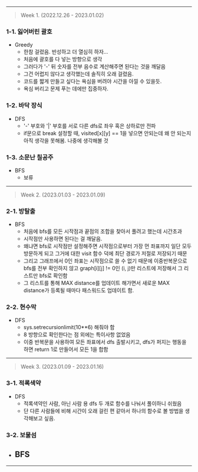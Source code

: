 ----------------
> Week 1. (2022.12.26 - 2023.01.02)
### 1-1. 잃어버린 괄호
- Greedy
    - 한참 걸렸음. 반성하고 더 열심히 하자...
    - 처음에 괄호를 다 넣는 방향으로 생각
    - 그러다가 '-' 뒤 숫자를 전부 음수로 계산해주면 된다는 것을 깨달음
    - 그건 어렵지 않다고 생각했는데 솔직히 오래 걸렸음.
    - 코드를 짧게 만들고 싶다는 욕심을 버려야 시간을 아낄 수 있을듯.
    - 욕심 버리고 문제 푸는 데에만 집중하자.

### 1-2. 바닥 장식
- DFS
    - '-' 부호와 '|' 부호를 서로 다른 dfs로 좌우 혹은 상하로만 전파
    - if문으로 break 설정할 때, visited[x][y] == 1을 넣으면 안되는데 왜 안 되는지 아직 생각을 못해봄. 나중에 생각해볼 것
### 1-3. 소문난 칠공주
- BFS
    - 보류
---------------------
> Week 2. (2023.01.03 - 2023.01.09)
### 2-1. 방탈출
- BFS
    - 처음에 bfs를 모든 시작점과 끝점의 조합을 찾아서 풀려고 했는데 시간초과
    - 시작점만 사용하면 된다는 걸 깨달음.
    - 왜냐면 bfs로 시작점만 설정해주면 시작점으로부터 가장 먼 좌표까지 일단 모두 방문하게 되고 그거에 대한 visit 함수 덕에 최단 경로가 저절로 저장되기 때문
    - 그리고 그래프에서 0인 좌표는 시작점으로 쓸 수 없기 때문에 이중반복문으로 bfs를 전부 확인하지 않고 graph[i][j] != 0인 (i, j)만 리스트에 저장해서 그 리스트만 bfs로 확인함
    - 그 리스트를 통해 MAX distance를 업데이트 해가면서 새로운 MAX distance가 등록될 때마다 패스워드도 업데이트 함.

### 2-2. 현수막
- DFS
    - sys.setrecursionlimit(10**6) 해줘야 함
    - 8 방향으로 확인한다는 점 외에는 특이사항 없었음
    - 이중 반복문을 사용하여 모든 좌표에서 dfs 출발시키고, dfs가 퍼지는 행동을 하면 return 1로 만들어서 모든 1을 합함
---------------------
> Week 3. (2023.01.09 - 2023.01.16)
### 3-1. 적록색약
- DFS
    - 적록색약인 사람, 아닌 사람 용 dfs 두 개로 함수를 나눠서 풀이하니 쉬웠음
    - 단 다른 사람들에 비해 시간이 오래 걸린 편 같아서 하나의 함수로 볼 방법을 생각해보고 싶음.
### 3-2. 보물섬
- BFS
    - 

---------------------